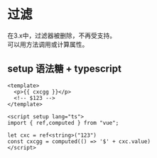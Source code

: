 # 过滤
在3.x中，过滤器被删除，不再受支持。  
可以用方法调用或计算属性。

## setup 语法糖 + typescript
```vue
<template>
  <p>{{ cxcgg }}</p>
  <!-- $123 -->
</template>

<script setup lang="ts">
import { ref,computed } from "vue";

let cxc = ref<string>("123")
const cxcgg = computed(() => '$' + cxc.value)
</script>
```

 
